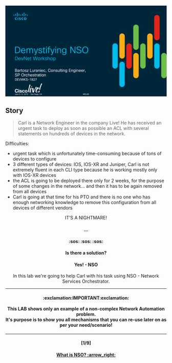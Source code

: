![Intro](/readme/intro.png)

## Story
> Carl is a Network Engineer in the company Live! He has received an urgent task to deploy as soon as possible an ACL with several statements on hundreds of devices in the network.

Difficulties:  
- urgent task which is unfortunately time-consuming because of tons of devices to configure
- 3 different types of devices: IOS, IOS-XR and Juniper, Carl is not extremely fluent in each CLI type because he is working mostly only with IOS-XR devices
- the ACL is going to be deployed there only for 2 weeks, for the purpose of some changes in the network… and then it has to be again removed from all devices
- Carl is going at that time for his PTO and there is no one who has enough networking knowledge to remove this configuration from all devices of different vendors

<p align="center"> IT’S A NIGHTMARE! </p>
<h4 align="center"> ... </h4>
<h4 align="center"> :sos: :sos: :sos: </h4>
<h4 align="center"> Is there a solution? </h4>
<h4 align="center"> Yes! - NSO </h4>
<p align="center"> In this lab we're going to help Carl with his task using NSO - Network Services Orchestrator. </p>

---
<h4 align="center"> :exclamation:IMPORTANT:exclamation: <br> <br> This LAB shows only an example of a non-complex Network Automation problem. <br> It's purpose is to show you all mechanisms that you can re-use later on as per your need/scenario! </h4>  

---
<h4 align="center">[1/9]</h4>
<h4 align="center"> <a href="/readme/1.md"> What is NSO? :arrow_right: </a> </h4>
